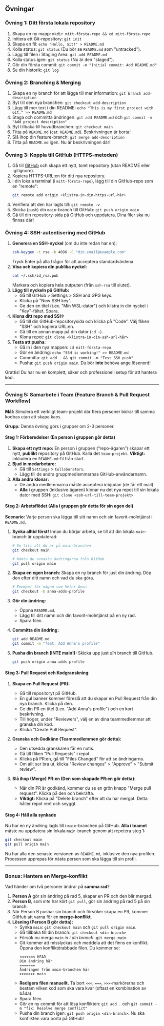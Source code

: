 ## Övningar

### Övning 1: Ditt första lokala repository
1.  Skapa en ny mapp: `mkdir mitt-första-repo && cd mitt-första-repo`
2.  Initiera ett Git-repository: `git init`
3.  Skapa en fil: `echo "Hello, Git!" > README.md`
4.  Kolla status: `git status` (Du bör se `README.md` som "untracked").
5.  Lägg till filen i Staging Area: `git add README.md`
6.  Kolla status igen: `git status` (Nu är den "staged").
7.  Gör din första commit: `git commit -m "Initial commit: Add README.md"`
8.  Se din historik: `git log`

### Övning 2: Branching & Merging
1.  Skapa en ny branch för att lägga till mer information: `git branch add-description`
2.  Byt till den nya branchen: `git checkout add-description`
3.  Lägg till mer text i din README: `echo "This is my first project with Git." >> README.md`
4.  Staga och committa ändringen: `git add README.md` och `git commit -m "Add project description"`
5.  Byt tillbaka till huvudbranchen: `git checkout main`
6.  Titta på `README.md` (`cat README.md`). Beskrivningen är borta!
7.  Slå ihop din feature-branch: `git merge add-description`
8.  Titta på `README.md` igen. Nu är beskrivningen där!

### Övning 3: Koppla till GitHub (HTTPS-metoden)
1.  Gå till [GitHub](https://github.com) och skapa ett nytt, tomt repository (utan README eller .gitignore).
2.  Kopiera HTTPS-URL:en för ditt nya repository.
3.  I din lokala terminal (i `mitt-första-repo`), lägg till din GitHub-repo som en "remote":
    ```bash
    git remote add origin <klistra-in-din-https-url-här>
    ```
4.  Verifiera att den har lagts till: `git remote -v`
5.  Skicka (`push`) din `main`-branch till GitHub: `git push origin main`
6.  Gå till din repository-sida på GitHub och uppdatera. Dina filer ska nu finnas där!

### Övning 4: SSH-autentisering med GitHub
1.  **Generera en SSH-nyckel** (om du inte redan har en):
    ```bash
    ssh-keygen -t rsa -b 4096 -C "din.email@example.com"
    ```
    Tryck Enter på alla frågor för att acceptera standardvärdena.
2.  **Visa och kopiera din publika nyckel:**
    ```bash
    cat ~/.ssh/id_rsa.pub
    ```
    Markera och kopiera hela outputen (från `ssh-rsa` till slutet).
3.  **Lägg till nyckeln på GitHub:**
    -   Gå till GitHub > Settings > SSH and GPG keys.
    -   Klicka på "New SSH key".
    -   Ge den en titel (t.ex. "Min WSL-dator") och klistra in din nyckel i "Key"-fältet. Spara.
4.  **Klona ditt repo med SSH:**
    -   Gå till din GitHub-repositorysida och klicka på "Code". Välj fliken "SSH" och kopiera URL:en.
    -   Gå till en annan mapp på din dator (`cd ~`).
    -   Klona repot: `git clone <klistra-in-din-ssh-url-här>`
5.  **Testa att pusha:**
    -   Gå in i den nya mappen: `cd mitt-första-repo`
    -   Gör en ändring: `echo "SSH is working!" >> README.md`
    -   Committa: `git add . && git commit -m "Test SSH push"`
    -   Pusha: `git push origin main`. Du bör **inte** behöva ange lösenord!

Grattis! Du har nu en komplett, säker och professionell setup för att hantera kod.

---

### Övning 5: Samarbete i Team (Feature Branch & Pull Request Workflow)

**Mål:** Simulera ett verkligt team-projekt där flera personer bidrar till samma kodbas utan att skapa kaos.

**Grupp:** Denna övning görs i grupper om 2-3 personer.

#### Steg 1: Förberedelser (En person i gruppen gör detta)

1.  **Skapa ett nytt repo:** En person i gruppen (”repo-ägaren”) skapar ett nytt, **publikt** repository på GitHub. Kalla det `team-projekt`. **Viktigt:** Inkludera en `README.md`-fil från start.
2.  **Bjud in medarbetare:**
    -   Gå till `Settings` > `Collaborators`.
    -   Lägg till de andra gruppmedlemmarnas GitHub-användarnamn.
3.  **Alla andra klonar:**
    -   De andra medlemmarna måste acceptera inbjudan (de får ett mail).
    -   **Alla** i gruppen (inklusive ägaren) klonar nu det nya repot till sin lokala dator med SSH: `git clone <ssh-url-till-team-projekt>`

#### Steg 2: Arbetsflödet (Alla i gruppen gör detta för sin egen del)

**Scenario:** Varje person ska lägga till sitt namn och sin favorit-molntjänst i `README.md`.

1.  **Synka alltid först!**
    Innan du börjar arbeta, se till att din lokala `main`-branch är uppdaterad:
    ```bash
    # Se till att du är på main-branchen
    git checkout main

    # Hämta de senaste ändringarna från GitHub
    git pull origin main
    ```

2.  **Skapa en egen branch:**
    Skapa en ny branch för just din ändring. Döp den efter ditt namn och vad du ska göra.
    ```bash
    # Exempel för någon som heter Anna
    git checkout -b anna-adds-profile
    ```

3.  **Gör din ändring:**
    -   Öppna `README.md`.
    -   Lägg till ditt namn och din favorit-molntjänst på en ny rad.
    -   Spara filen.

4.  **Committa din ändring:**
    ```bash
    git add README.md
    git commit -m "feat: Add Anna's profile"
    ```

5.  **Pusha din branch (INTE main!):**
    Skicka upp just *din* branch till GitHub.
    ```bash
    git push origin anna-adds-profile
    ```

#### Steg 3: Pull Request och Kodgranskning

1.  **Skapa en Pull Request (PR):**
    -   Gå till repositoryt på GitHub.
    -   En gul banner kommer föreslå att du skapar en Pull Request från din nya branch. Klicka på den.
    -   Ge din PR en titel (t.ex. "Add Anna's profile") och en kort beskrivning.
    -   Till höger, under "Reviewers", välj en av dina teammedlemmar att granska din kod.
    -   Klicka "Create Pull Request".

2.  **Granska och Godkänn (Teammedlemmen gör detta):**
    -   Den utsedda granskaren får en notis.
    -   Gå till fliken "Pull Requests" i repot.
    -   Klicka på PR:en, gå till "Files Changed" för att se ändringarna.
    -   Om allt ser bra ut, klicka "Review changes" > "Approve" > "Submit review".

3.  **Slå ihop (Merge) PR:en (Den som skapade PR:en gör detta):**
    -   När din PR är godkänd, kommer du se en grön knapp "Merge pull request". Klicka på den och bekräfta.
    -   **Viktigt:** Klicka på "Delete branch" efter att du har mergat. Detta håller repot rent och snyggt.

#### Steg 4: Håll alla synkade

Nu har en ny ändring lagts till i `main`-branchen på GitHub. **Alla i teamet** måste nu uppdatera sin lokala `main`-branch genom att repetera steg 1:
```bash
git checkout main
git pull origin main
```
Nu har alla den senaste versionen av `README.md`, inklusive den nya profilen. Processen upprepas för nästa person som ska lägga till sin profil.

---

### Bonus: Hantera en Merge-konflikt

Vad händer om två personer ändrar på **samma rad**?
1.  **Person A** gör sin ändring på rad 5, skapar en PR och den blir mergad.
2.  **Person B**, som *inte* har kört `git pull`, gör sin ändring på rad 5 på sin branch.
3.  När Person B pushar sin branch och försöker skapa en PR, kommer GitHub att varna för en **merge-konflikt**.
4.  **Lösning (Person B gör detta):**
    -   Synka `main`: `git checkout main` och `git pull origin main`.
    -   Gå tillbaka till din branch: `git checkout <din-branch>`
    -   Försök nu merga `main` *in i din branch*: `git merge main`
    -   Git kommer att misslyckas och meddela att det finns en konflikt. Öppna den konfliktdrabbade filen. Du kommer se:
        ```
        <<<<<<< HEAD
        Din ändring här
        =======
        Ändringen från main-branchen här
        >>>>>>> main
        ```
    -   **Redigera filen manuellt.** Ta bort `<<<`, `===`, `>>>`-markörerna och bestäm vilken kod som ska vara kvar (oftast en kombination av båda).
    -   Spara filen.
    -   Gör en ny commit för att lösa konflikten: `git add .` och `git commit -m "fix: Resolve merge conflict"`
    -   Pusha din branch igen: `git push origin <din-branch>`. Nu ska konflikten vara borta på GitHub! 